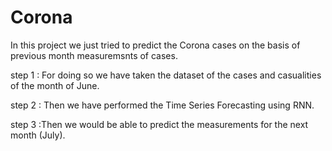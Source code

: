 # Corona

In this project we just tried to predict the Corona cases on the basis of previous month measuremsnts of cases.

 step 1 : For doing so we have taken the dataset of the cases and casualities of the month of June.

 step 2 : Then we have performed the Time Series Forecasting using RNN.

 step 3 :Then we would be able to predict the measurements for the next month (July).
